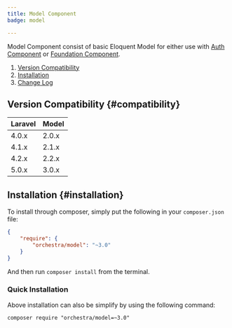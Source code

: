```yaml
---
title: Model Component
badge: model

---
```


Model Component consist of basic Eloquent Model for either use with [Auth Component]({doc-url}/components/auth) or [Foundation Component]({doc-url}/components/foundation).

1. [Version Compatibility](#compatibility)
2. [Installation](#installation)
3. [Change Log]({doc-url}/components/model/changes#v3-0)

## Version Compatibility {#compatibility}

Laravel    | Model
:----------|:----------
 4.0.x     | 2.0.x
 4.1.x     | 2.1.x
 4.2.x     | 2.2.x
 5.0.x     | 3.0.x

## Installation {#installation}

To install through composer, simply put the following in your `composer.json` file:

```json
{
	"require": {
		"orchestra/model": "~3.0"
	}
}
```

And then run `composer install` from the terminal.

<a name="quick-installation"></a>
### Quick Installation

Above installation can also be simplify by using the following command:

    composer require "orchestra/model=~3.0"
